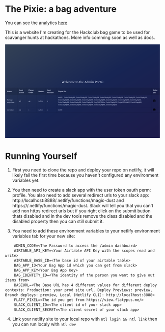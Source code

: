 # The Pixie: a bag adventure

You can see the analytics [here](https://view.flatypus.me/95aac8de-d3fd-4fa0-85d5-2a704ae53288)

This is a website I'm creating for the Hackclub bag game to be used for scavanger hunts at hackathons. More info comming soon as well as docs.

![the pixie admin view](/.github/docs/images/pixie-admin.png)

# Running Yourself

1. First you need to clone the repo and deploy your repo on netlify, it will likely fail the first time because you haven't configured any environment variables yet.

2. You then need to create a slack app with the user token oauth perm: profile. You also need to add several redirect urls to your slack app: http://localhost:8888/.netlify/functions/magic-dust and https://<your prod site url>/.netlify/functions/magic-dust. Slack will tell you that you can't add non https redirect urls but if you right click on the submit button thats disabled and in the dev tools remove the class disabled and the disabled property then you can still submit it.

3. You need to add these environment variables to your netlify environment variables tab for your new site:
```env
    ADMIN_CODE=<The Password to access the /admin dashboard>
    AIRTABLE_API_KEY=<Your Airtable API Key with the scopes read and write>
    AIRTABLE_BASE_ID=<The base id of your airtable table>
    BAG_APP_ID<Your Bag App id which you can get from slack>
    BAG_APP_KEY<Your Bag App Key>
    BAG_IDENTITY_ID=<The identity of the person you want to give out items from>
    BASEURL=<The Base URL has 4 different values for different deploy contexts: Production: your prod site url, Deploy Previews: preview, Branch deploys: preview, Local (Netlify CLI): http://localhost:8888>
    FLATY_PIXEL=<The id you get from https://view.flatypus.me/>
    SLACK_CLIENT_ID=<The client id of your slack app>
    SLACK_CLIENT_SECRET=<The client secret of your slack app>
```

4. Link your netlify site to your local repo with `ntl login && ntl link` then you can run localy with `ntl dev`